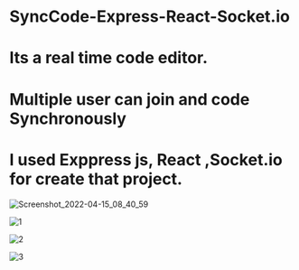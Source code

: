 # SyncCode-Express-React-Socket.io
# Its a real time code editor.
# Multiple user can join and code Synchronously
# I used Exppress js, React ,Socket.io for create that project.

![Screenshot_2022-04-15_08_40_59](https://user-images.githubusercontent.com/69699279/163510284-f11fa4c5-9815-4424-a716-6872c3c5190d.png)



![1](https://user-images.githubusercontent.com/69699279/190859403-20591dd3-9d4e-433d-af84-e97e6c7fff9b.png)

![2](https://user-images.githubusercontent.com/69699279/190859406-029ec261-e541-47df-878e-2dcb22c2a34d.png)

![3](https://user-images.githubusercontent.com/69699279/190859408-0edc3689-f99c-4e6b-b3c3-6ab1ad0128d9.png)
